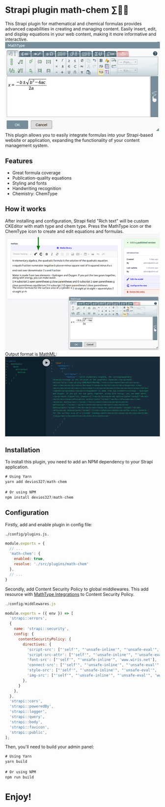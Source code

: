 # Strapi plugin math-chem ∑🧪✨
This Strapi plugin for mathematical and chemical formulas provides advanced capabilities in creating and managing content. Easily insert, edit, and display equations in your web content, making it more informative and interactive. 
![img](https://raw.githubusercontent.com/devios327/strapi-math-chem/main/mathtype-panel-min.png)
This plugin allows you to easily integrate formulas into your Strapi-based website or application, expanding the functionality of your content management system.

## Features
- Great formula coverage
- Publication-quality equations
- Styling and fonts
- Handwriting recognition
- Chemistry: ChemType

## How it works
After installing and configuration, Strapi field "Rich text" will be custom CKEditor with math type and chem type.
Press the MathType icon or the ChemType icon to create and edit equations and formulas.
![img](https://raw.githubusercontent.com/devios327/strapi-math-chem/main/mathtype-editor-1-min.png)
Output format is [MathML](https://developer.mozilla.org/ru/docs/Web/MathML):
![img](https://raw.githubusercontent.com/devios327/strapi-math-chem/main/output-mathml-min.png)


## Installation
To install this plugin, you need to add an NPM dependency to your Strapi application.

```js
# Using Yarn
yarn add devios327/math-chem

# Or using NPM
npm install devios327/math-chem
```

## Configuration
Firstly, add and enable plugin in config file:
```
./config/plugins.js.
```

```js
module.exports = {
  // ...
  'math-chem': {
    enabled: true,
    resolve: './src/plugins/math-chem'
  },
  // ...
}
```
Secondly, add Content Security Policy to global middlewares. This add resource with [MathType Integrations](https://docs.wiris.com/mathtype/?lang=en) to Content Security Policy.
```js
./config/middlewares.js
```

```js
module.exports = ({ env }) => [
  'strapi::errors',
  {
    name: 'strapi::security',
    config: {
      contentSecurityPolicy: {
        directives: {
          'script-src': ["'self'", "'unsafe-inline'", "'unsafe-eval'",  'www.wiris.net'],
          'script-src-attr': ["'self'", "'unsafe-inline'", "'unsafe-eval'", 'www.wiris.net'],
          'font-src': ["'self'", "'unsafe-inline'", 'www.wiris.net'],
          'connect-src': ["'self'", "'unsafe-inline'", "'unsafe-eval'", 'www.wiris.net'],
          'style-src': ["'self'", "'unsafe-inline'", "'unsafe-eval'", 'www.wiris.net'],
          'img-src': ["'self'", "'unsafe-inline'", "'unsafe-eval'", 'www.wiris.net'],
        },
      }
    },
  },
  'strapi::cors',
  'strapi::poweredBy',
  'strapi::logger',
  'strapi::query',
  'strapi::body',
  'strapi::favicon',
  'strapi::public',
];
```

Then, you'll need to build your admin panel:
```js
# Using Yarn
yarn build

# Or using NPM
npm run build
```

# Enjoy!
